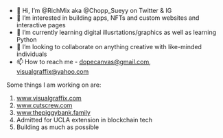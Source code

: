 - 👋 Hi, I’m @RichMix aka @Chopp_Sueyy on Twitter & IG
- 👀 I’m interested in building apps, NFTs and custom websites and interactive pages
- 🌱 I’m currently learning digital illusrtations/graphics as well as learning Python
- 💞️ I’m looking to collaborate on anything creative with like-minded individuals
- 📫 How to reach me - dopecanvas@gmail.com, visualgraffix@yahoo.com

Some things I am working on are:
1) www.visualgraffix.com
2) www.cutscrew.com  
3) www.thepiggybank.family
4) Admitted for UCLA extension in blockchain tech
5) Building as much as possible

<!---
RichMix/RichMix is a ✨ special ✨ repository because its `README.md` (this file) appears on your GitHub profile.
You can click the Preview link to take a look at your changes.
--->
